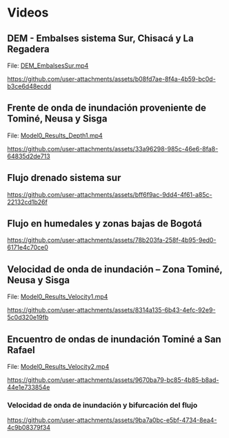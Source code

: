 # Videos


## DEM - Embalses sistema Sur, Chisacá y La Regadera

File: [DEM_EmbalsesSur.mp4](DEM_EmbalsesSur.md)

https://github.com/user-attachments/assets/b08fd7ae-8f4a-4b59-bc0d-b3ce6d48ecdd


## Frente de onda de inundación proveniente de Tominé, Neusa y Sisga 

File: [Model0_Results_Depth1.mp4](Model0_Results_Depth1.md)

https://github.com/user-attachments/assets/33a96298-985c-46e6-8fa8-64835d2de713


## Flujo drenado sistema sur

https://github.com/user-attachments/assets/bff6f9ac-9dd4-4f61-a85c-22132cd1b26f


## Flujo en humedales y zonas bajas de Bogotá

https://github.com/user-attachments/assets/78b203fa-258f-4b95-9ed0-6171e4c70ce0


## Velocidad de onda de inundación – Zona Tominé, Neusa y Sisga

File: [Model0_Results_Velocity1.mp4](Model0_Results_Velocity1.md)

https://github.com/user-attachments/assets/8314a135-6b43-4efc-92e9-5c0d320e19fb


## Encuentro de ondas de inundación Tominé a San Rafael

File: [Model0_Results_Velocity2.mp4](Model0_Results_Velocity2.md)

https://github.com/user-attachments/assets/9670ba79-bc85-4b85-b8ad-44e1e733854e


### Velocidad de onda de inundación y bifurcación del flujo

https://github.com/user-attachments/assets/9ba7a0bc-e5bf-4734-8ea4-4c9b08379f34
